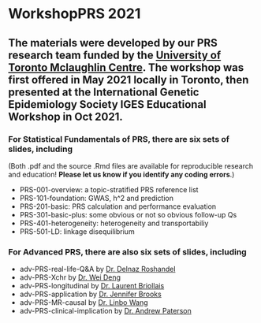 # WorkshopPRS 2021

## The materials were developed by our PRS research team funded by the [University of Toronto Mclaughlin Centre](http://www.mclaughlin.utoronto.ca/). The workshop was first offered in May 2021 locally in Toronto, then presented at the International Genetic Epidemiology Society IGES Educational Workshop in Oct 2021.

### For Statistical Fundamentals of PRS, there are six sets of slides, including  
(Both .pdf and the source .Rmd files are available for reproducible research and education! **Please let us know if you identify any coding errors**.)  
- PRS-001-overview: a topic-stratified PRS reference list  
- PRS-101-foundation: GWAS, h^2 and prediction  
- PRS-201-basic: PRS calculation and performance evaluation   
- PRS-301-basic-plus: some obvious or not so obvious follow-up Qs  
- PRS-401-heterogeneity: heterogeneity and transportabiliy  
- PRS-501-LD: linkage disequilibrium  


### For Advanced PRS, there are also six sets of slides, including  
- adv-PRS-real-life-Q&A by [Dr. Delnaz Roshandel](https://ca.linkedin.com/in/delnaz-roshandel-2ba50952)
- adv-PRS-Xchr by [Dr. Wei Deng](https://github.com/WeiAkaneDeng)
- adv-PRS-longitudinal by [Dr. Laurent Briollais](https://www.lunenfeld.ca/?page=briollais-laurent)
- adv-PRS-application by [Dr. Jennifer Brooks](https://www.dlsph.utoronto.ca/faculty-profile/brooks-jennifer/)
- adv-PRS-MR-causal by [Dr. Linbo Wang](https://sites.google.com/site/linbowangpku/home)
- adv-PRS-clinical-implication by [Dr. Andrew Paterson](https://www.sickkids.ca/en/staff/p/andrew-paterson/)



